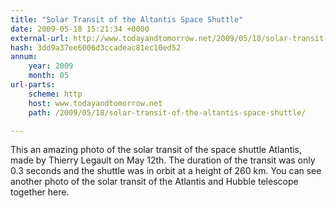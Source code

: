 ```yaml
---
title: "Solar Transit of the Altantis Space Shuttle"
date: 2009-05-18 15:21:34 +0000
external-url: http://www.todayandtomorrow.net/2009/05/18/solar-transit-of-the-altantis-space-shuttle/
hash: 3dd9a37ee6006d3ccadeac81ec10ed52
annum:
    year: 2009
    month: 05
url-parts:
    scheme: http
    host: www.todayandtomorrow.net
    path: /2009/05/18/solar-transit-of-the-altantis-space-shuttle/

---
```


This an amazing photo of the solar transit of the space shuttle Atlantis, made by Thierry Legault on May 12th. The duration of the transit was only 0.3 seconds and the shuttle was in orbit at a height of 260 km. You can see another photo of the solar transit of the Atlantis and Hubble telescope together here.





